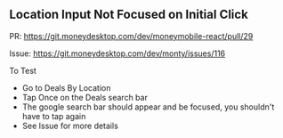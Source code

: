 ## Location Input Not Focused on Initial Click

PR: https://git.moneydesktop.com/dev/moneymobile-react/pull/29

Issue: https://git.moneydesktop.com/dev/monty/issues/116

To Test
* Go to Deals By Location
* Tap Once on the Deals search bar
* The google search bar should appear and be focused, you shouldn't have to tap again
* See Issue for more details
